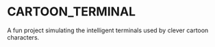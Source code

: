 # CARTOON_TERMINAL
A fun project simulating the intelligent terminals used by clever cartoon characters.
